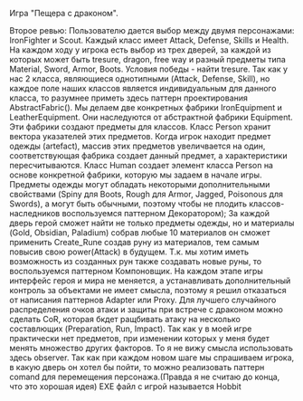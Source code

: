 Игра "Пещера с драконом".

Второе ревью:
Пользователю дается выбор между двумя персонажами: IronFighter и Scout. Каждый класс имеет Attack, Defense, Skills и Health. На каждом ходу у игрока есть выбор из трех дверей, за каждой из которых может быть tresure, dragon, free way и разный предметы типа Material, Sword, Armor, Boots. Условия победы - найти tresure.
Так как у нас 2 класса, являющиеся однотипными (Attack, Defense, Skill), но каждое поле наших классов является индивидуальным для данного класса, то разумнее приметь здесь паттерн проектирования AbstractFabric(). Мы делаем две конкретных фабрики IronEquipment и LeatherEquipment. Они наследуются от абстрактной фабрики Equipment. Эти фабрики создают предметы для классов. Класс Person хранит вектора указателей этих предметов. Когда игрок находит предмет одежды (artefact), массив этих предметов увеличвается на один, соответствующая фабрика создает данный предмет, а характеристики пересчитываются. Класс Human создает элемент класса Person на основе конкретной фабрики, которую мы задаем в начале игры.
Предметы одежды могут обладать некоторыми дополнительными свойствами (Spiny для Boots, Rough для Armor, Jagged, Poisonous для Swords), а могут быть обычными, поэтому чтобы не плодить классов-наследников воспользуемся паттерном Декоратором);
За каждой дверь герой сможет найти не только предметы одежды, но и материалы (Gold, Obsidian, Paladium) собрав любые 10 материалов он сможет применить Create_Rune создав руну из материалов, тем самым повысив свою power(Attack) в будущем. Т.к. мы хотим иметь возможность из созданных рун также создавать новые руны, то воспользуемся паттерном Компоновщик.
На каждом этапе игры интерфейс героя и мира не меняется, а устанавливать дополнительный контроль за объектами не имеет смысла, поэтому я решил отказаться от написания паттернов Adapter или Proxy.
Для лучшего случайного распределения очков атаки и защиты при встрече с драконом можно сделать CoR, которая бкдет ращбивать атаку на несколько составлющих (Preparation, Run, Impact).
Так как у в моей игре практически нет предметов, при изменении которых у меня будет менять множество других факторов. То я не вижу смысла использовать здесь observer.
Так как при каждом новом шаге мы спрашиваем игрока, в какую дверь он хотел бы пойти, то можно реализовать паттерн comand для перемещения персонажа.(Правда я не считаю до конца, что это хорошая идея)
EXE файл с игрой называется Hobbit

